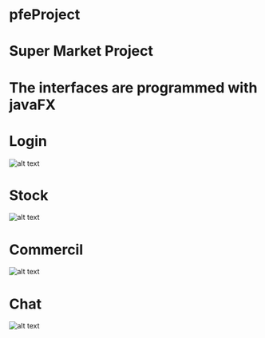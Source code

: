 # pfeProject
# Super Market Project 
# The interfaces are programmed with javaFX
# Login 
![alt text](https://github.com/Ahmed-dev-vpc/pfeProject/blob/master/projectImages/log4.png?raw=true)
# Stock
![alt text](https://github.com/Ahmed-dev-vpc/pfeProject/blob/master/projectImages/stok8.png?raw=true)
# Commercil
![alt text](https://github.com/Ahmed-dev-vpc/pfeProject/blob/master/projectImages/comr6.png?raw=true)
# Chat
![alt text](https://github.com/Ahmed-dev-vpc/pfeProject/blob/master/projectImages/comr7.png?raw=true)

